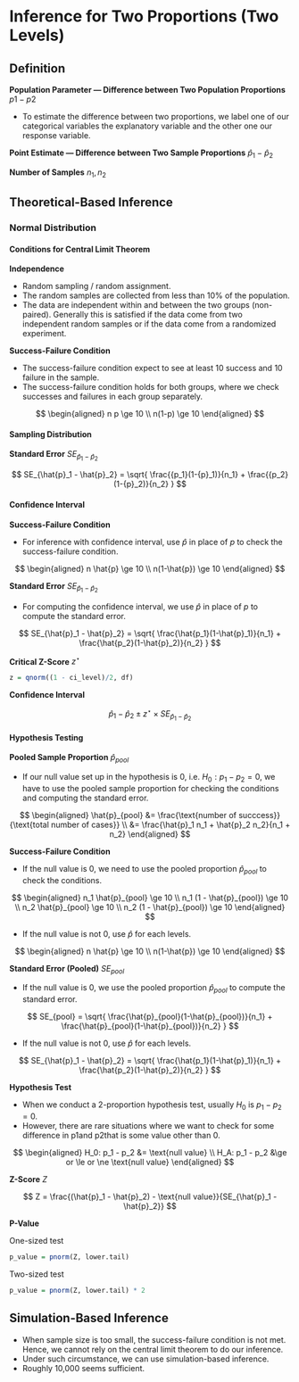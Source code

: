 # Inference for Two Proportions (Two Levels)

## Definition

**Population Parameter — Difference between Two Population Proportions** $p1 - p2$ 

- To estimate the difference between two proportions, we label one of our categorical variables the explanatory variable and the other one our response variable.

**Point Estimate — Difference between Two Sample Proportions** $\hat{p}_1 - \hat{p}_2$

**Number of Samples** $n_1, n_2$

## Theoretical-Based Inference

### Normal Distribution

#### Conditions for Central Limit Theorem

**Independence**

- Random sampling / random assignment.
- The random samples are collected from less than 10% of the population.
- The data are independent within and between the two groups (non-paired).
Generally this is satisfied if the data come from two independent random samples or if the data come from a randomized experiment.

**Success-Failure Condition**

- The success-failure condition expect to see at least 10 success and 10 failure in the sample.
- The success-failure condition holds for both groups, where we check successes and failures in each group separately.

$$
\begin{aligned}
n p \ge 10 \\
n(1-p) \ge 10
\end{aligned}
$$

#### Sampling Distribution

**Standard Error** $SE_{\hat{p}_1 - \hat{p}_2}$

$$
SE_{\hat{p}_1 - \hat{p}_2} = \sqrt{
\frac{{p_1}(1-{p}_1)}{n_1} + \frac{{p_2}(1-{p}_2)}{n_2}
}
$$

#### Confidence Interval

**Success-Failure Condition**

- For inference with confidence interval, use $\hat{p}$ in place of $p$ to check the success-failure condition.

$$
\begin{aligned}
n \hat{p} \ge 10 \\
n(1-\hat{p}) \ge 10
\end{aligned}
$$

**Standard Error** $SE_{\hat{p}_1 - \hat{p}_2}$

- For computing the confidence interval, we use $\hat{p}$ in place of $p$ to compute the standard error.

$$
SE_{\hat{p}_1 - \hat{p}_2} = \sqrt{
\frac{\hat{p_1}(1-\hat{p}_1)}{n_1} + \frac{\hat{p_2}(1-\hat{p}_2)}{n_2}
}
$$

**Critical Z-Score** $z^\star$

```r
z = qnorm((1 - ci_level)/2, df)
```

**Confidence Interval**

$$
\hat{p}_1 - \hat{p}_2 \pm z^\star \times SE_{\hat{p}_1 - \hat{p}_2} 
$$

#### Hypothesis Testing

**Pooled Sample Proportion** $\hat{p}_{pool}$

- If our null value set up in the hypothesis is $0$, i.e. $H_0: p_1 - p_2 = 0$, we have to use the pooled sample proportion for checking the conditions and computing the standard error. 

$$
\begin{aligned}
\hat{p}_{pool} 
&= \frac{\text{number of succcess}}
{\text{total number of cases}} \\
&= \frac{\hat{p}_1 n_1 + \hat{p}_2 n_2}{n_1 + n_2}
\end{aligned}
$$

**Success-Failure Condition**

- If the null value is $0$, we need to use the pooled proportion $\hat{p}_{pool}$ to check the conditions.

$$
\begin{aligned}
n_1 \hat{p}_{pool} \ge 10 \\
n_1 (1 - \hat{p}_{pool}) \ge 10 \\
n_2 \hat{p}_{pool} \ge 10 \\ 
n_2 (1 - \hat{p}_{pool}) \ge 10 
\end{aligned}
$$

- If the null value is not $0$, use $\hat{p}$ for each levels.

$$
\begin{aligned}
n \hat{p} \ge 10 \\
n(1-\hat{p}) \ge 10
\end{aligned}
$$

**Standard Error (Pooled)** $SE_{pool}$

- If the null value is $0$, we use the pooled proportion $\hat{p}_{pool}$ to compute the standard error.

$$
SE_{pool} = \sqrt{
\frac{\hat{p}_{pool}(1-\hat{p}_{pool})}{n_1} + \frac{\hat{p}_{pool}(1-\hat{p}_{pool})}{n_2}
}
$$

- If the null value is not $0$, use $\hat{p}$ for each levels.

$$
SE_{\hat{p}_1 - \hat{p}_2} = \sqrt{
\frac{\hat{p_1}(1-\hat{p}_1)}{n_1} + \frac{\hat{p_2}(1-\hat{p}_2)}{n_2}
}
$$

**Hypothesis Test**

- When we conduct a 2-proportion hypothesis test, usually $H_0$ is $p_1 - p_2 = 0$. 
- However, there are rare situations where we want to check for some difference in p1and p2that is some value other than $0$.

$$
\begin{aligned}
H_0: p_1 - p_2 &= \text{null value} \\
H_A: p_1 - p_2 &\ge or \le or \ne \text{null value}
\end{aligned}
$$

**Z-Score** $Z$

$$
Z = \frac{(\hat{p}_1 - \hat{p}_2) - \text{null value}}{SE_{\hat{p}_1 - \hat{p}_2}}
$$

**P-Value**

One-sized test

```r
p_value = pnorm(Z, lower.tail)
```

Two-sized test

```r
p_value = pnorm(Z, lower.tail) * 2
```
## Simulation-Based Inference

- When sample size is too small, the success-failure condition is not met. Hence, we cannot rely on the central limit theorem to do our inference.
- Under such circumstance, we can use simulation-based inference.
- Roughly 10,000 seems sufficient.
